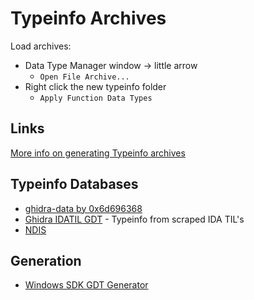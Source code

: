 Typeinfo Archives
=================

Load archives:

* Data Type Manager window -> little arrow
    * `Open File Archive...`
* Right click the new typeinfo folder
    * `Apply Function Data Types` 

## Links

[More info on generating Typeinfo archives](https://scribe.rip/@clearbluejar/everyday-ghidra-ghidra-data-types-creating-custom-gdts-from-windows-headers-part-2-39b8121e1d82)

## Typeinfo Databases

* [ghidra-data by 0x6d696368](https://github.com/0x6d696368/ghidra-data/tree/master/typeinfo)
* [Ghidra IDATIL GDT](https://github.com/NyaMisty/ghidra_ida_til) - Typeinfo from scraped IDA TIL's
* [NDIS](https://github.com/clearseclabs/ghidra-data-types/)

## Generation

* [Windows SDK GDT Generator](https://github.com/T-RN-R/winsdk-gdt)

